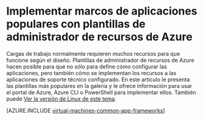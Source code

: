 <properties
   pageTitle="Implementar marcos de aplicaciones populares | Microsoft Azure"
   description="Crear marcos de aplicaciones populares en Windows y máquinas virtuales de Linux con el Administrador de recursos de Azure plantillas para instalar Active Directory, Docker y muchos más."
   services="virtual-machines-windows"
   documentationCenter="virtual-machines"
   authors="squillace"
   manager="timlt"
   editor=""
   tags="azure-resource-manager" />

<tags
   ms.service="virtual-machines-windows"
   ms.devlang="na"
   ms.topic="article"
   ms.tgt_pltfrm="vm-windows"
   ms.workload="infrastructure"
   ms.date="08/29/2016"
   ms.author="rasquill"/>

# <a name="deploy-popular-application-frameworks-using-azure-resource-manager-templates"></a>Implementar marcos de aplicaciones populares con plantillas de administrador de recursos de Azure

Cargas de trabajo normalmente requieren muchos recursos para que funcione según el diseño. Plantillas de administrador de recursos de Azure hacen posible para que no sólo para define cómo configurar las aplicaciones, pero también cómo se implementan los recursos a las aplicaciones de soporte técnico configurado. En este artículo le presenta las plantillas más populares en la galería y le ofrece información para usar el portal de Azure, Azure CLI o PowerShell para implementar ellos. También puede [Ver la versión de Linux de este tema](virtual-machines-linux-app-frameworks.md).

[AZURE.INCLUDE [virtual-machines-common-app-frameworks](../../includes/virtual-machines-common-app-frameworks.md)]
